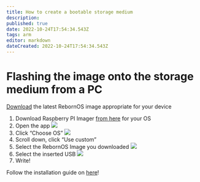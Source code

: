 ```yaml
---
title: How to create a bootable storage medium
description: 
published: true
date: 2022-10-24T17:54:34.543Z
tags: arm
editor: markdown
dateCreated: 2022-10-24T17:54:34.543Z
---
```


# Flashing the image onto the storage medium from a PC

[Download](https://www.rebornos.org/download-arm) the latest RebornOS image appropriate for your device

1.  Download Raspberry PI Imager [from here](https://www.raspberrypi.com/software/) for your OS 
2.  Open the app
![](https://de.mirror.rebornos.org/pics/imagermain.png)
3.  Click “Choose OS”
![](https://de.mirror.rebornos.org/pics/imageros.png)
4.  Scroll down, click “Use custom”
5.  Select the RebornOS Image you downloaded
![](https://de.mirror.rebornos.org/pics/imagerimg.png)
6.  Select the inserted USB
![](https://de.mirror.rebornos.org/pics/imagersellected.png)
7.  Write!

Follow the installation guide on [here](/en/arm/install)!